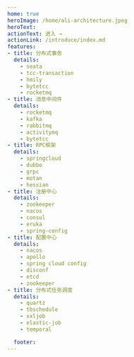 ```yaml
---
home: true
heroImage: /home/ali-architecture.jpeg
heroText: 
actionText: 进入 →
actionLink: /introduce/index.md  
features:
- title: 分布式事务
  details: 
    - seata
    - tcc-transaction
    - hmily
    - bytetcc
    - rocketmq
- title: 消息中间件
  details: 
    - rocketmq
    - kafka
    - rabbitmq
    - activitymq
    - bytetcc
- title: RPC框架
  details: 
    - springcloud
    - dubbo
    - grpc
    - motan
    - hessian
- title: 注册中心
  details: 
    - zookeeper
    - nacos
    - consul
    - eruka
    - spring-config
- title: 配置中心
  details: 
    - nacos
    - apollo
    - spring cloud config
    - disconf
    - etcd
    - zookeeper
- title: 分布式任务调度
  details: 
    - quartz
    - tbschedule
    - xxljob
    - elastic-job
    - temporal

  footer:
---
```

